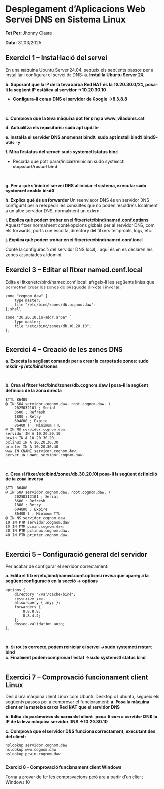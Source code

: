 # Desplegament d’Aplicacions Web <br>Servei DNS en Sistema Linux

**Fet Per:** Jhonny Claure

**Data:** 31/03/2025

## **Exercici 1 – Instal∙lació del servei**

En una màquina Ubuntu Server 24.04, segueix els següents passos per a instal∙lar i configurar el servei de DNS:
**a. Instal∙la Ubuntu Server 24.**
<img src="file:///home/vandalieu06/.config/marktext/images/2025-03-31-12-43-11-image.png" title="" alt="" data-align="center">

**b. Suposant que la IP de la teva xarxa Red NAT és la 10.20.30.0/24, posa‐li la següent IP estàtica al servidor →10.20.30.10**

- **Configura‐li com a DNS el servidor de Google →8.8.8.8**

<img src="file:///home/vandalieu06/.config/marktext/images/2025-03-31-12-47-44-image.png" title="" alt="" data-align="center">

<br>**c. Comprova que la teva màquina pot fer ping a www.jviladoms.cat**
<img src="file:///home/vandalieu06/.config/marktext/images/2025-03-31-12-49-45-image.png" title="" alt="" data-align="center">

**d. Actualitza els repositoris: sudo apt update**
<img src="file:///home/vandalieu06/.config/marktext/images/2025-03-31-12-50-38-image.png" title="" alt="" data-align="center">

**e. Instal∙la el servidor DNS anomenat bind9: sudo apt install bind9 bind9‐utils ‐y**
<img src="file:///home/vandalieu06/.config/marktext/images/2025-03-31-12-52-43-image.png" title="" alt="" data-align="center">

**f. Mira l’estatus del servei: sudo systemctl status bind**

- Recorda que pots parar/iniciar/reiniciar: sudo systemctl stop/start/restart bind

<img src="file:///home/vandalieu06/.config/marktext/images/2025-03-31-12-54-46-image.png" title="" alt="" data-align="center">

<br>**g. Per a què s’iniciï el servei DNS al iniciar el sistema, executa: sudo systemctl enable bind9**

<img src="file:///home/vandalieu06/.config/marktext/images/2025-03-31-13-04-10-image.png" title="" alt="" data-align="center"><br>**h. Explica què és un forwarder**
Un reenviador DNS és un servidor DNS configurat per a reexpedir les consultes que no poden resoldre's localment a un altre servidor DNS, normalment un extern.

**i. Explica què podem trobar en el fitxer/etc/bind/named.conf.options**
Aquest fitxer normalment conté opcions globals per al servidor DNS, com els forwards, ports que escolta, directory del fitxers temproals, logs, etc.

**j. Explica què podem trobar en el fitxer/etc/bind/named.conf.local**

Conté la configuració del servidor DNS local, i aquí és on es declaren les zones associades al domini.

## **Exercici 3 – Editar el fitxer named.conf.local**

Edita el fitxer/etc/bind/named.conf.locali afegeix‐li les següents línies que permetran crear les zones de búsqueda directa i inversa:

```shell
zone "cognom.daw" {
    type master;
    file "/etc/bind/zones/db.cognom.daw";
};shell
```

```shell
zone "30.20.10.in‐addr.arpa" {
    type master;
    file "/etc/bind/zones/db.30.20.10";
};
```

<img src="file:///home/vandalieu06/.config/marktext/images/2025-03-31-13-23-48-image.png" title="" alt="" data-align="center">

## **Exercici 4 – Creació de les zones DNS**

**a. Executa la següent comanda per a crear la carpeta de zones: sudo mkdir ‐p /etc/bind/zones**

<img src="file:///home/vandalieu06/.config/marktext/images/2025-03-31-22-56-35-image.png" title="" alt="" data-align="center">

<br>**b. Crea el fitxer /etc/bind/zones/db.cognom.daw i posa‐li la següent definició de la zona directa**

```shell
$TTL 86400
@ IN SOA servidor.cognom.daw. root.cognom.daw. (
    2025032101 ; Serial
    3600 ; Refresh
    1800 ; Retry
    604800 ; Expire
    86400 ) ; Minimum TTL
@ IN NS servidor.cognom.daw.
servidor IN A 10.20.30.10
pcwin IN A 10.20.30.20
pclinux IN A 10.20.30.30
printer IN A 10.20.30.40
www IN CNAME servidor.cognom.daw.
server IN CNAME servidor.cognom.daw.
```

<img src="file:///home/vandalieu06/.config/marktext/images/2025-03-31-23-05-11-image.png" title="" alt="" data-align="center">

<br>**c. Crea el fitxer/etc/bind/zones/db.30.20.10i posa‐li la següent definiciió de la zona inversa**

```shell
$TTL 86400
@ IN SOA servidor.cognom.daw. root.cognom.daw. (
    20250312101 ; Serial
    3600 ; Refresh
    1800 ; Retry
    604800 ; Expire
    86400 ) ; Minimum TTL
@ IN NS servidor.cognom.daw.
10 IN PTR servidor.cognom.daw.
20 IN PTR pcwin.cognom.daw.
30 IN PTR pclinux.cognom.daw.
40 IN PTR printer.cognom.daw.
```

<img src="file:///home/vandalieu06/.config/marktext/images/2025-03-31-23-09-30-image.png" title="" alt="" data-align="center">

## **Exercici 5 – Configuració general del servidor**

Per acabar de configurar el servidor correctament:

**a. Edita el fitxer/etc/bind/named.conf.optionsi revisa que aparegui la següent
configuració en la secció → options**

```shell
options {
    directory "/var/cache/bind";
    recursion yes;
    allow‐query { any; };
    forwarders {
        8.8.8.8;
        8.8.4.4;
    };
    dnssec‐validation auto;
};
```

<img src="file:///home/vandalieu06/.config/marktext/images/2025-03-31-23-13-16-image.png" title="" alt="" data-align="center">

<br>**b. Si tot és correcte, podem reiniciar el servei →sudo systemctl restart bind**
<br>**c. Finalment podem comprovar l’estat →sudo systemctl status bind**

<img src="file:///home/vandalieu06/.config/marktext/images/2025-03-31-23-14-38-image.png" title="" alt="" data-align="center">

## **Exercici 7 – Comprovació funcionament client Linux**

Des d’una màquina client Linux com Ubuntu Desktop o Lubuntu, segueix els següents passos per a comprovar el funcionament:
**a. Posa la màquina client en la mateixa xarxa Red NAT que el servidor DNS**
<img src="file:///home/vandalieu06/.config/marktext/images/2025-03-31-23-24-06-image.png" title="" alt="" data-align="center">

**b. Edita els paràmetres de xarxa del client i posa‐li com a servidor DNS la IP de la teva màquina servidor DNS →10.20.30.10**
<img src="file:///home/vandalieu06/.config/marktext/images/2025-03-31-23-24-43-image.png" title="" alt="" data-align="center">

**c. Comprova que el servidor DNS funciona correctament, executant des del client:**

```shell
nslookup servidor.cognom.daw
nslookup www.cognom.daw
nslookup pcwin.cognom.daw
```

<img title="" src="file:///home/vandalieu06/.config/marktext/images/2025-03-31-23-25-56-image.png" alt="" data-align="center"><br>

**Exercici 8 – Comprovació funcionament client Windows**

Torna a provar de fer les comprovacions però ara a partir d’un client Windows 10

<img src="file:///home/vandalieu06/.config/marktext/images/2025-03-31-23-28-09-image.png" title="" alt="" data-align="center">

<br>

<img src="file:///home/vandalieu06/.config/marktext/images/2025-03-31-23-29-07-image.png" title="" alt="" data-align="center">
